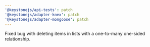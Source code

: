 ```yaml
---
'@keystonejs/api-tests': patch
'@keystonejs/adapter-knex': patch
'@keystonejs/adapter-mongoose': patch
---
```


Fixed bug with deleting items in lists with a one-to-many one-sided relationship.
